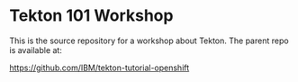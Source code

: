 # Tekton 101 Workshop

This is the source repository for a workshop about Tekton. The parent repo is available at:

https://github.com/IBM/tekton-tutorial-openshift
